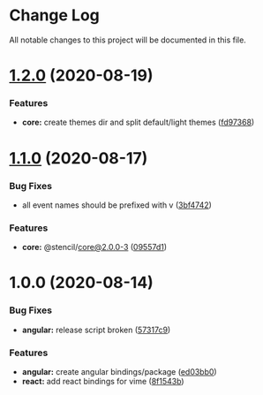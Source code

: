 # Change Log

All notable changes to this project will be documented in this file.

# [1.2.0](https://github.com/vime-js/vime/compare/@vime/angular@1.1.0...@vime/angular@1.2.0) (2020-08-19)

### Features

- **core:** create themes dir and split default/light themes ([fd97368](https://github.com/vime-js/vime/commit/fd97368afd3fed4726352fd31ce733bc7f5b8e4d))

# [1.1.0](https://github.com/vime-js/vime/compare/@vime/angular@1.0.0...@vime/angular@1.1.0) (2020-08-17)

### Bug Fixes

- all event names should be prefixed with v ([3bf4742](https://github.com/vime-js/vime/commit/3bf4742ff89f04d5664f341da8acb021ee279eca))

### Features

- **core:** @stencil/core@2.0.0-3 ([09557d1](https://github.com/vime-js/vime/commit/09557d15ef9cc4a8a012e1104381f04b4a34848e))

# 1.0.0 (2020-08-14)

### Bug Fixes

- **angular:** release script broken ([57317c9](https://github.com/vime-js/vime/commit/57317c962875324542ab94fd74d38078ad55cbf1))

### Features

- **angular:** create angular bindings/package ([ed03bb0](https://github.com/vime-js/vime/commit/ed03bb0a33277f4babba7e4671b491a8f1fc71e3))
- **react:** add react bindings for vime ([8f1543b](https://github.com/vime-js/vime/commit/8f1543b7309d0cd96e45afd7f7abd5b20d2597d0))
